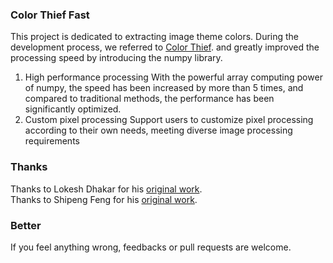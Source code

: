 ### Color Thief Fast

This project is dedicated to extracting image theme colors. During the development process, we referred to
[Color Thief](https://github.com/fengsp/color-thief-py/). and greatly improved the processing speed by introducing the
numpy library.

1. High performance processing
   With the powerful array computing power of numpy, the speed has been increased by more than 5 times, and compared to
   traditional methods, the performance has been significantly optimized.
2. Custom pixel processing
   Support users to customize pixel processing according to their own needs, meeting diverse image processing
   requirements

### Thanks

Thanks to Lokesh Dhakar for his [original work](https://github.com/lokesh/color-thief/).  
Thanks to Shipeng Feng for his  [original work](https://github.com/fengsp/color-thief-py/).

### Better

If you feel anything wrong, feedbacks or pull requests are welcome.